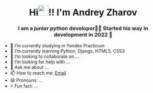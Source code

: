 <h1 align="center">Hi<img src="https://github.com/blackcater/blackcater/raw/main/images/Hi.gif" height="32"/>!! I'm Andrey Zharov </h1>
<h3 align="center">I am a junior python developer👨‍💻 Started his way in development in 2022 🚀</h3>


- 🔭 I’m currently studying in Yandex Practicum
- 🌱 I’m currently learning Python, Django, HTML5, CSS3
- 👯 I’m looking to collaborate on ...
- 🤔 I’m looking for help with ...
- 💬 Ask me about ...
- 📫 How to reach me: <a href="mailto:zharovandrey1989@gmail.com">Email</a>
- 😄 Pronouns: ...
- ⚡ Fun fact: ...
